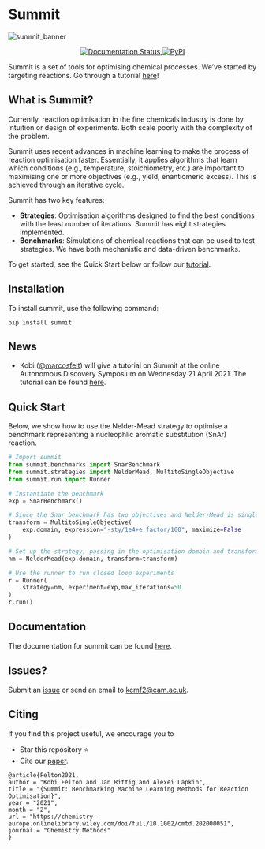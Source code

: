 # Summit
![summit_banner](https://raw.githubusercontent.com/sustainable-processes/summit/master/docs/source/_static/banner_4.png)

<p align="center">
<a href='https://gosummit.readthedocs.io/en/latest/?badge=latest'>
    <img src='https://readthedocs.org/projects/gosummit/badge/?version=latest' alt='Documentation Status' />
</a>
<a href="https://pypi.org/project/nsummit/"><img alt="PyPI" src="https://img.shields.io/pypi/v/summit"></a>
</p>

Summit is a set of tools for optimising chemical processes. We’ve started by targeting reactions. Go through a tutorial [here](https://colab.research.google.com/drive/1E_KVm-aZMqMm3memvesn3FIzGiXKHwJz#scrollTo=Wxg4TiHLV0Kd&uniqifier=2)!


## What is Summit?
Currently, reaction optimisation in the fine chemicals industry is done by intuition or design of experiments.  Both scale poorly with the complexity of the problem. 

Summit uses recent advances in machine learning to make the process of reaction optimisation faster. Essentially, it applies algorithms that learn which conditions (e.g., temperature, stoichiometry, etc.) are important to maximising one or more objectives (e.g., yield, enantiomeric excess). This is achieved through an iterative cycle.

Summit has two key features:

- **Strategies**: Optimisation algorithms designed to find the best conditions with the least number of iterations. Summit has eight strategies implemented.
- **Benchmarks**: Simulations of chemical reactions that can be used to test strategies. We have both mechanistic and data-driven benchmarks.

To get started, see the Quick Start below or follow our [tutorial](https://gosummit.readthedocs.io/en/latest/tutorial.html). 

## Installation

To install summit, use the following command:

```pip install summit```

## News

* Kobi ([@marcosfelt](https://github.com/marcosfelt)) will give a tutorial on Summit at the online Autonomous Discovery Symposium on Wednesday 21 April 2021. The tutorial can be found [here](https://colab.research.google.com/drive/1E_KVm-aZMqMm3memvesn3FIzGiXKHwJz#scrollTo=Wxg4TiHLV0Kd&uniqifier=2).

## Quick Start

Below, we show how to use the Nelder-Mead  strategy to optimise a benchmark representing a nucleophlic aromatic substitution (SnAr) reaction.

```python
# Import summit
from summit.benchmarks import SnarBenchmark
from summit.strategies import NelderMead, MultitoSingleObjective
from summit.run import Runner

# Instantiate the benchmark
exp = SnarBenchmark()

# Since the Snar benchmark has two objectives and Nelder-Mead is single objective, we need a multi-to-single objective transform
transform = MultitoSingleObjective(
    exp.domain, expression="-sty/1e4+e_factor/100", maximize=False
)

# Set up the strategy, passing in the optimisation domain and transform
nm = NelderMead(exp.domain, transform=transform)

# Use the runner to run closed loop experiments
r = Runner(
    strategy=nm, experiment=exp,max_iterations=50
)
r.run()
```

## Documentation

The documentation for summit can be found [here](https://gosummit.readthedocs.io/en/latest/index.html).


## Issues?
Submit an [issue](https://github.com/sustainable-processes/summit/issues) or send an email to kcmf2@cam.ac.uk.

## Citing

If you find this project useful, we encourage you to

* Star this repository :star: 
* Cite our [paper](https://chemistry-europe.onlinelibrary.wiley.com/doi/full/10.1002/cmtd.202000051).
```
@article{Felton2021,
author = "Kobi Felton and Jan Rittig and Alexei Lapkin",
title = "{Summit: Benchmarking Machine Learning Methods for Reaction Optimisation}",
year = "2021",
month = "2",
url = "https://chemistry-europe.onlinelibrary.wiley.com/doi/full/10.1002/cmtd.202000051",
journal = "Chemistry Methods"
}
```

